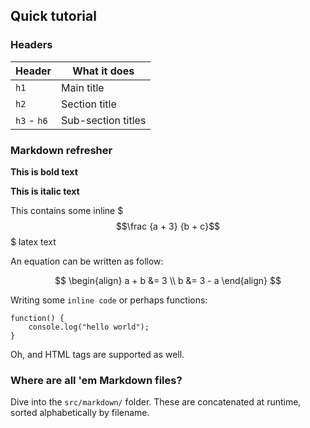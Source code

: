 ## Quick tutorial

### Headers

| Header | What it does |
| -- | -- |
| `h1` | Main title |
| `h2` | Section title |
| `h3` - `h6` | Sub-section titles |

### Markdown refresher

**This is bold text**

**This is italic text**

This contains some inline $$$\frac {a + 3} {b + c}$$$ latex text

An equation can be written as follow:

$$
\begin{align}
a + b &= 3 \\
b &= 3 - a
\end{align}
$$

Writing some `inline code` or perhaps functions:

	function() {
		console.log("hello world");
	}

Oh, and HTML tags are supported as well.

### Where are all 'em Markdown files?

Dive into the `src/markdown/` folder.  These are concatenated at runtime, sorted alphabetically by filename.
